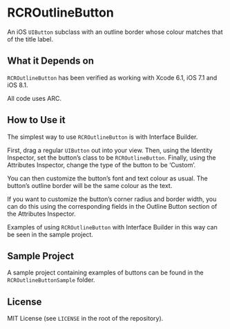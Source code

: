 RCROutlineButton
================

An iOS `UIButton` subclass with an outline border whose colour matches that of the title label.

## What it Depends on

`RCROutlineButton` has been verified as working with Xcode 6.1, iOS 7.1 and iOS 8.1.

All code uses ARC.

## How to Use it

The simplest way to use `RCROutlineButton` is with Interface Builder.

First, drag a regular `UIButton` out into your view. Then, using the Identity Inspector, set the button’s class to be `RCROutlineButton`. Finally, using the Attributes Inspector, change the type of the button to be ‘Custom’.

You can then customize the button’s font and text colour as usual. The button’s outline border will be the same colour as the text.

If you want to customize the button’s corner radius and border width, you can do this using the corresponding fields in the Outline Button section of the Attributes Inspector.

Examples of using `RCROutlineButton` with Interface Builder in this way can be seen in the sample project.

## Sample Project

A sample project containing examples of buttons can be found in the `RCROutlineButtonSample` folder.

## License

MIT License (see `LICENSE` in the root of the repository).
